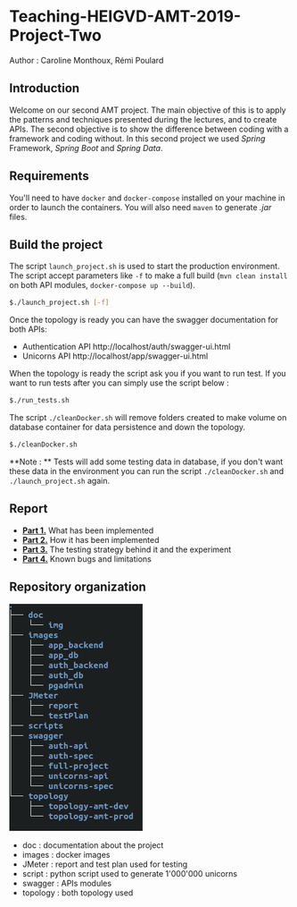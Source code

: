 # Teaching-HEIGVD-AMT-2019-Project-Two
Author : Caroline Monthoux, Rémi Poulard

## Introduction

Welcome on our second AMT project. The main objective of this is to apply the patterns and techniques presented during the lectures, and to create APIs. The second objective is to show the difference between coding with a framework and coding without. In this second project we used _Spring_ Framework, _Spring Boot_ and _Spring Data_. 

## Requirements

You'll need to have `docker` and `docker-compose` installed on your machine in order to launch the containers. You will also need `maven` to generate _.jar_ files.

## Build the project

The script `launch_project.sh` is used to start the production environment. The script accept parameters like `-f` to make a full build (`mvn clean install` on both API modules, `docker-compose up --build`).

```bash
$./launch_project.sh [-f]
```

Once the topology is ready you can have the swagger documentation for both APIs:

- Authentication API http://localhost/auth/swagger-ui.html
- Unicorns API http://localhost/app/swagger-ui.html

When the topology is ready the script ask you if you want to run test. If you want to run tests after you can simply use the script below : 

```bash
$./run_tests.sh
```

The script `./cleanDocker.sh` will remove folders created to make volume on database container for data persistence and down the topology.

```bash
$./cleanDocker.sh
```

**Note : ** Tests will add some testing data in database, if you don't want these data in the environment you can run the script `./cleanDocker.sh` and `./launch_project.sh` again.

## Report

* [**Part 1.**](doc/apiDocumentation.md) What has been implemented
* **[Part 2.](doc/apiImplementation.md)** How it has been implemented
* **[Part 3.](doc/apiTests.md)** The testing strategy behind it and the experiment
* **[Part 4.](doc/apiBugs.md)** Known bugs and limitations

## Repository organization

![](doc/img/repo_orga.png)

- doc : documentation about the project
- images : docker images
- JMeter : report and test plan used for testing
- script : python script used to generate 1'000'000 unicorns
- swagger : APIs modules
- topology : both topology used





